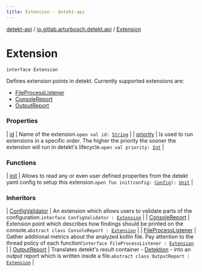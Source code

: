 ```yaml
---
title: Extension - detekt-api
---
```


[detekt-api](../../index.html) / [io.gitlab.arturbosch.detekt.api](../index.html) / [Extension](./index.html)

# Extension

`interface Extension`

Defines extension points in detekt.
Currently supported extensions are:

* [FileProcessListener](../-file-process-listener/index.html)
* [ConsoleReport](../-console-report/index.html)
* [OutputReport](../-output-report/index.html)

### Properties

| [id](id.html) | Name of the extension.`open val id: `[`String`](https://kotlinlang.org/api/latest/jvm/stdlib/kotlin/-string/index.html) |
| [priority](priority.html) | Is used to run extensions in a specific order. The higher the priority the sooner the extension will run in detekt's lifecycle.`open val priority: `[`Int`](https://kotlinlang.org/api/latest/jvm/stdlib/kotlin/-int/index.html) |

### Functions

| [init](init.html) | Allows to read any or even user defined properties from the detekt yaml config to setup this extension.`open fun init(config: `[`Config`](../-config/index.html)`): `[`Unit`](https://kotlinlang.org/api/latest/jvm/stdlib/kotlin/-unit/index.html) |

### Inheritors

| [ConfigValidator](../-config-validator/index.html) | An extension which allows users to validate parts of the configuration.`interface ConfigValidator : `[`Extension`](./index.html) |
| [ConsoleReport](../-console-report/index.html) | Extension point which describes how findings should be printed on the console.`abstract class ConsoleReport : `[`Extension`](./index.html) |
| [FileProcessListener](../-file-process-listener/index.html) | Gather additional metrics about the analyzed kotlin file. Pay attention to the thread policy of each function!`interface FileProcessListener : `[`Extension`](./index.html) |
| [OutputReport](../-output-report/index.html) | Translates detekt's result container - [Detektion](../-detektion/index.html) - into an output report which is written inside a file.`abstract class OutputReport : `[`Extension`](./index.html) |

